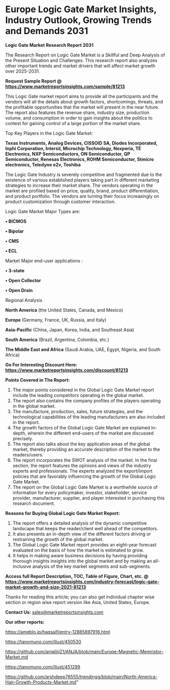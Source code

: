 # Europe Logic Gate Market Insights, Industry Outlook, Growing Trends and Demands 2031

<strong>Logic Gate Market Research Report 2031</strong>

The Research Report on Logic Gate Market is a Skillful and Deep Analysis of the Present Situation and Challenges. This research report also analyzes other important trends and market drivers that will affect market growth over 2025-2031.

<strong>Request Sample Report @ <a href=https://www.marketreportsinsights.com/sample/81213>https://www.marketreportsinsights.com/sample/81213</a></strong>

This Logic Gate market report aims to provide all the participants and the vendors will all the details about growth factors, shortcomings, threats, and the profitable opportunities that the market will present in the near future. The report also features the revenue share, industry size, production volume, and consumption in order to gain insights about the politics to contest for gaining control of a large portion of the market share.

Top Key Players in the Logic Gate Market:

<strong>Texas Instruments, Analog Devices, CISSOID SA, Diodes Incorporated, Inphi Corporation, Intersil, Microchip Technology, Nexperia, TE Electronics, NXP Semiconductors, ON Semiconductor, QP Semiconductor, Renesas Electronics, ROHM Semiconductor, Stmicro electronics, Teledyne e2v, Toshiba</strong>

The Logic Gate Industry is severely competitive and fragmented due to the existence of various established players taking part in different marketing strategies to increase their market share. The vendors operating in the market are profiled based on price, quality, brand, product differentiation, and product portfolio. The vendors are turning their focus increasingly on product customization through customer interaction.

Logic Gate Market Major Types are:

<strong>• BICMOS

• Bipolar

• CMS

• ECL</strong>

Market Major end-user applications :

<strong>• 3-state

• Open Collector

• Open Drain</strong>

Regional Analysis

</u><strong><b>North America</b></strong> (the United States, Canada, and Mexico)

<strong><b>Europe </b></strong>(Germany, France, UK, Russia, and Italy)

<strong><b>Asia-Pacific</b></strong> (China, Japan, Korea, India, and Southeast Asia)

<strong><b>South America</b></strong> (Brazil, Argentina, Colombia, etc.)

<strong><b>The Middle East and Africa</b></strong> (Saudi Arabia, UAE, Egypt, Nigeria, and South Africa)

<strong>Go For Interesting Discount Here: <a href=https://www.marketreportsinsights.com/discount/81213>https://www.marketreportsinsights.com/discount/81213</a></strong>

<strong>Points Covered in The Report:</strong>
<ol>
  <li>The major points considered in the Global Logic Gate Market report include the leading competitors operating in the global market.</li>
  <li>The report also contains the company profiles of the players operating in the global market.</li>
  <li>The manufacture, production, sales, future strategies, and the technological capabilities of the leading manufacturers are also included in the report.</li>
  <li>The growth factors of the Global Logic Gate Market are explained in-depth, wherein the different end-users of the market are discussed precisely.</li>
  <li>The report also talks about the key application areas of the global market, thereby providing an accurate description of the market to the readers/users.</li>
  <li>The report incorporates the SWOT analysis of the market. In the final section, the report features the opinions and views of the industry experts and professionals. The experts analyzed the export/import policies that are favorably influencing the growth of the Global Logic Gate Market.</li>
  <li>The report on the Global Logic Gate Market is a worthwhile source of information for every policymaker, investor, stakeholder, service provider, manufacturer, supplier, and player interested in purchasing this research document.</li>
</ol>
<strong>Reasons for Buying Global Logic Gate Market Report:</strong>

<ol>
  <li>The report offers a detailed analysis of the dynamic competitive landscape that keeps the reader/client well ahead of the competitors.</li>
  <li>It also presents an in-depth view of the different factors driving or restraining the growth of the global market.</li>
  <li>The Global Logic Gate Market report provides an eight-year forecast evaluated on the basis of how the market is estimated to grow.</li>
  <li>It helps in making aware business decisions by having providing thorough insights insights into the global market and by making an all-inclusive analysis of the key market segments and sub-segments.</li>
</ol>
<strong>Access full Report Description, TOC, Table of Figure, Chart, etc. @ <a href=https://www.marketreportsinsights.com/industry-forecast/logic-gate-market-growth-and-size-2021-81213>https://www.marketreportsinsights.com/industry-forecast/logic-gate-market-growth-and-size-2021-81213</a></strong>


Thanks for reading this article; you can also get individual chapter wise section or region wise report version like Asia, United States, Europe.

<strong>Contact Us:</strong>
sales@marketreportsinsights.com

<strong>Our other reports:</strong>

<a href=https://ameblo.jp/haqsaif/entry-12885897916.html>https://ameblo.jp/haqsaif/entry-12885897916.html</a>

<a href=https://tanomuno.com/illust/450530>https://tanomuno.com/illust/450530</a>

<a href=https://github.com/anjaliiii21/ANJA/blob/main/Europe-Magnetic-Memristor-Market.md>https://github.com/anjaliiii21/ANJA/blob/main/Europe-Magnetic-Memristor-Market.md</a>

<a href=https://tanomuno.com/illust/451299>https://tanomuno.com/illust/451299</a>

<a href=https://github.com/arshdeep76555/trendingg/blob/main/North-America-Hair-Growth-Products-Market.md>https://github.com/arshdeep76555/trendingg/blob/main/North-America-Hair-Growth-Products-Market.md</a>"
